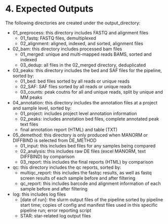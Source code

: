 # 4. Expected Outputs
The following directories are created under the output_directory:

- 01_preprocess: this directory includes FASTQ and alignment files
  - 01_fastq: FASTQ files, demultiplexed
  - 02_alignment: aligned, indexed, and sorted, alignment files
- 02_bam: this directory includes processed bam files
  - 01_merged: unique and multi-mapped reads BAMS, sorted and indexed
  - 03_dedup: all files in the 02_merged directory, deduplicated
- 03_peaks: this directory includes the bed and SAF files for the pipeline, sorted by:
  - 01_bed: bed files sorted by all reads or unique reads
  - 02_SAF: SAF files sorted by all reads or unique reads
  - 03_counts: peak coutns for all and unique reads, split by unique and MM peaks
- 04_annotation: this directory includes the annotation files at a project and sample level, sorted by:
  - 01_project: includes project level annotation information
  - 02_peaks: includes annotation bed files, complete annotated peak text files
  - final annotation report (HTML) and table (TXT)
- 05_demethod: this directory is only produced when MANORM or DIFFBIND is selected from DE_METHOD
  - 01_input: this includes bed files for any samples being compared
  - 02_analysis: this includes raw DE files (excel MANORM, text DIFFBIND) by comparison
  - 03_report: this includes the final reports (HTML) by comparison
- qc: this directory includes the qc reports, sorted by:
  - multiqc_report: this includes the fastqc results, as well as fastq screen results of each sample before and after filtering
  - qc_report: this includes barcode and alignment information of each sample before and after filtering
- log: this includes log files
  - [date of run]: the slurm output files of the pipeline sorted by pipeline start time; copies of config and manifest files used in this specific pipeline run; error reporting script
  - STAR: star-related log output files